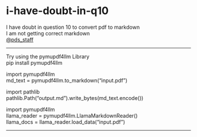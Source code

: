 # i-have-doubt-in-q10

I have doubt in question 10 to convert pdf to markdown  
I am not getting correct markdown  
[@pds\_staff](/u/pds_staff)

---

Try using the pymupdf4llm Library  
pip install pymupdf4llm

import pymupdf4llm  
md\_text = pymupdf4llm.to\_markdown(“input.pdf”)

import pathlib  
pathlib.Path(“output.md”).write\_bytes(md\_text.encode())

import pymupdf4llm  
llama\_reader = pymupdf4llm.LlamaMarkdownReader()  
llama\_docs = llama\_reader.load\_data(“input.pdf”)

---

